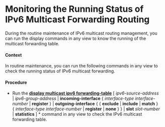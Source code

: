 Monitoring the Running Status of IPv6 Multicast Forwarding Routing
==================================================================

During the routine maintenance of IPv6 multicast routing management, you can run the display commands in any view to know the running of the multicast forwarding table.

#### Context

In routine maintenance, you can run the following commands in any view to check the running status of IPv6 multicast forwarding.


#### Procedure

* Run the [**display multicast ipv6 forwarding-table**](cmdqueryname=display+multicast+ipv6+forwarding-table) [ *ipv6-source-address* | *ipv6-group-address* | **incoming-interface** { *interface-type* *interface-number* | **register** } | **outgoing-interface** { { **exclude** | **include** | **match** } { *interface-type* *interface-number* | **register** | **none** } } | **slot** *slot-number* | **statistics** ] \* command in any view to check the IPv6 multicast forwarding table.